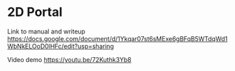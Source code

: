 # 2D Portal

Link to manual and writeup     
https://docs.google.com/document/d/1Ykqar07st6sMExe6gBFqB5WTdqWd1WbNkELOoD0lHFc/edit?usp=sharing

Video demo
https://youtu.be/72Kuthk3Yb8
